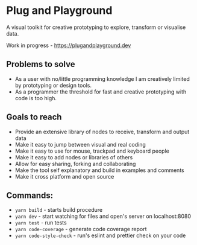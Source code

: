 # Plug and Playground
A visual toolkit for creative prototyping to explore, transform or visualise data.

Work in progress - https://plugandplayground.dev

## Problems to solve
- As a user with no/little programming knowledge I am creatively limited by prototyping or design tools.
- As a programmer the threshold for fast and creative prototyping with code is too high.

## Goals to reach
- Provide an extensive library of nodes to receive, transform and output data
- Make it easy to jump between visual and real coding
- Make it easy to use for mouse, trackpad and keyboard people
- Make it easy to add nodes or libraries of others
- Allow for easy sharing, forking and collaborating
- Make the tool self explanatory and build in examples and comments
- Make it cross platform and open source

## Commands:

- `yarn build` - starts build procedure
- `yarn dev` - start watching for files and open's server on localhost:8080
- `yarn test` - run tests
- `yarn code-coverage` - generate code coverage report
- `yarn code-style-check` - run's eslint and prettier check on your code
